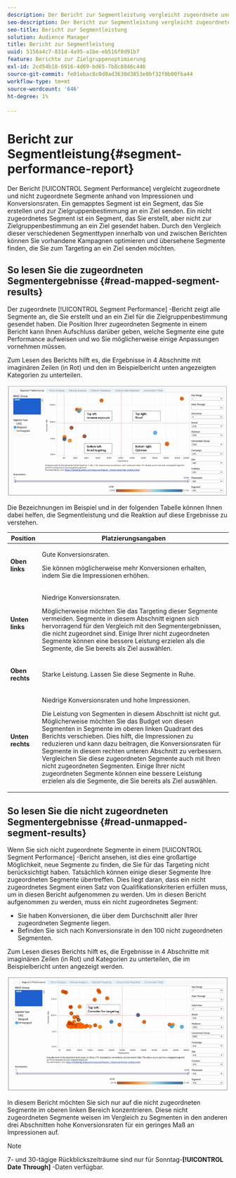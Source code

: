 ```yaml
---
description: Der Bericht zur Segmentleistung vergleicht zugeordnete und nicht zugeordnete Segmente anhand von Impressionen und Konversionsraten. Ein gemapptes Segment ist ein Segment, das Sie erstellen und zur Zielgruppenbestimmung an ein Ziel senden. Ein nicht zugeordnetes Segment ist ein Segment, das Sie erstellt, aber nicht zur Zielgruppenbestimmung an ein Ziel gesendet haben. Durch den Vergleich dieser verschiedenen Segmenttypen innerhalb von und zwischen Berichten können Sie vorhandene Kampagnen optimieren und übersehene Segmente finden, die Sie zum Targeting an ein Ziel senden möchten.
seo-description: Der Bericht zur Segmentleistung vergleicht zugeordnete und nicht zugeordnete Segmente anhand von Impressionen und Konversionsraten. Ein gemapptes Segment ist ein Segment, das Sie erstellen und zur Zielgruppenbestimmung an ein Ziel senden. Ein nicht zugeordnetes Segment ist ein Segment, das Sie erstellt, aber nicht zur Zielgruppenbestimmung an ein Ziel gesendet haben. Durch den Vergleich dieser verschiedenen Segmenttypen innerhalb von und zwischen Berichten können Sie vorhandene Kampagnen optimieren und übersehene Segmente finden, die Sie zum Targeting an ein Ziel senden möchten.
seo-title: Bericht zur Segmentleistung
solution: Audience Manager
title: Bericht zur Segmentleistung
uuid: 5156a4c7-831d-4a95-a1be-eb516f0d91b7
feature: Berichte zur Zielgruppenoptimierung
exl-id: 2cd54b18-6916-4d69-bd65-7b8c8846c446
source-git-commit: fe01ebac8c0d0ad3630d3853e0bf32f0b00f6a44
workflow-type: tm+mt
source-wordcount: '646'
ht-degree: 1%

---
```


# Bericht zur Segmentleistung{#segment-performance-report}

Der Bericht [!UICONTROL Segment Performance] vergleicht zugeordnete und nicht zugeordnete Segmente anhand von Impressionen und Konversionsraten. Ein gemapptes Segment ist ein Segment, das Sie erstellen und zur Zielgruppenbestimmung an ein Ziel senden. Ein nicht zugeordnetes Segment ist ein Segment, das Sie erstellt, aber nicht zur Zielgruppenbestimmung an ein Ziel gesendet haben. Durch den Vergleich dieser verschiedenen Segmenttypen innerhalb von und zwischen Berichten können Sie vorhandene Kampagnen optimieren und übersehene Segmente finden, die Sie zum Targeting an ein Ziel senden möchten.

## So lesen Sie die zugeordneten Segmentergebnisse {#read-mapped-segment-results}

Der zugeordnete [!UICONTROL Segment Performance] -Bericht zeigt alle Segmente an, die Sie erstellt und an ein Ziel für die Zielgruppenbestimmung gesendet haben. Die Position Ihrer zugeordneten Segmente in einem Bericht kann Ihnen Aufschluss darüber geben, welche Segmente eine gute Performance aufweisen und wo Sie möglicherweise einige Anpassungen vornehmen müssen.

Zum Lesen des Berichts hilft es, die Ergebnisse in 4 Abschnitte mit imaginären Zeilen (in Rot) und den im Beispielbericht unten angezeigten Kategorien zu unterteilen.

![](assets/mapped-segment-performance.png)

Die Bezeichnungen im Beispiel und in der folgenden Tabelle können Ihnen dabei helfen, die Segmentleistung und die Reaktion auf diese Ergebnisse zu verstehen.

<table id="table_A29253B30DFA4CD7B3B7C320DE0BDEA4"> 
 <thead> 
  <tr> 
   <th colname="col1" class="entry"> Position </th> 
   <th colname="col2" class="entry"> Platzierungsangaben </th> 
  </tr> 
 </thead>
 <tbody> 
  <tr> 
   <td colname="col1"> <p> <b>Oben links</b> </p> </td> 
   <td colname="col2"> <p>Gute Konversionsraten. </p> <p>Sie können möglicherweise mehr Konversionen erhalten, indem Sie die Impressionen erhöhen. </p> </td> 
  </tr> 
  <tr> 
   <td colname="col1"> <p> <b>Unten links</b> </p> </td> 
   <td colname="col2"> <p>Niedrige Konversionsraten. </p> <p>Möglicherweise möchten Sie das Targeting dieser Segmente vermeiden. Segmente in diesem Abschnitt eignen sich hervorragend für den Vergleich mit den Segmentergebnissen, die nicht zugeordnet sind. Einige Ihrer nicht zugeordneten Segmente können eine bessere Leistung erzielen als die Segmente, die Sie bereits als Ziel auswählen. </p> </td> 
  </tr> 
  <tr> 
   <td colname="col1"> <p> <b>Oben rechts</b> </p> </td> 
   <td colname="col2"> <p>Starke Leistung. Lassen Sie diese Segmente in Ruhe. </p> </td> 
  </tr> 
  <tr> 
   <td colname="col1"> <p> <b>Unten rechts</b> </p> </td> 
   <td colname="col2"> <p>Niedrige Konversionsraten und hohe Impressionen. </p> <p>Die Leistung von Segmenten in diesem Abschnitt ist nicht gut. Möglicherweise möchten Sie das Budget von diesen Segmenten in Segmente im oberen linken Quadrant des Berichts verschieben. Dies hilft, die Impressionen zu reduzieren und kann dazu beitragen, die Konversionsraten für Segmente in diesem rechten unteren Abschnitt zu verbessern. Vergleichen Sie diese zugeordneten Segmente auch mit Ihren nicht zugeordneten Segmenten. Einige Ihrer nicht zugeordneten Segmente können eine bessere Leistung erzielen als die Segmente, die Sie bereits als Ziel auswählen. </p> </td> 
  </tr> 
 </tbody> 
</table>

## So lesen Sie die nicht zugeordneten Segmentergebnisse {#read-unmapped-segment-results}

Wenn Sie sich nicht zugeordnete Segmente in einem [!UICONTROL Segment Performance] -Bericht ansehen, ist dies eine großartige Möglichkeit, neue Segmente zu finden, die Sie für das Targeting nicht berücksichtigt haben. Tatsächlich können einige dieser Segmente Ihre zugeordneten Segmente übertreffen. Dies liegt daran, dass ein nicht zugeordnetes Segment einen Satz von Qualifikationskriterien erfüllen muss, um in diesen Bericht aufgenommen zu werden. Um in diesen Bericht aufgenommen zu werden, muss ein nicht zugeordnetes Segment:

* Sie haben Konversionen, die über dem Durchschnitt aller Ihrer zugeordneten Segmente liegen.
* Befinden Sie sich nach Konversionsrate in den 100 nicht zugeordneten Segmenten.

Zum Lesen dieses Berichts hilft es, die Ergebnisse in 4 Abschnitte mit imaginären Zeilen (in Rot) und Kategorien zu unterteilen, die im Beispielbericht unten angezeigt werden.

![](assets/unmapped-segment-performance.png)

In diesem Bericht möchten Sie sich nur auf die nicht zugeordneten Segmente im oberen linken Bereich konzentrieren. Diese nicht zugeordneten Segmente weisen im Vergleich zu Segmenten in den anderen drei Abschnitten hohe Konversionsraten für ein geringes Maß an Impressionen auf.

>[!NOTE]
>
>7- und 30-tägige Rückblickszeiträume sind nur für Sonntag-**[!UICONTROL Date Through]** -Daten verfügbar.
